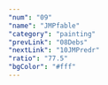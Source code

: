 ```yaml
---
"num": "09"
"name": "JMPfable"
"category": "painting"
"prevLink": "08Debs"
"nextLink": "10JMPredr"
"ratio": "77.5"
"bgColor": "#fff"
---
```

